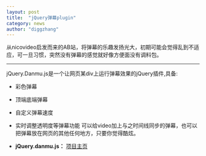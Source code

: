 ```yaml
---
layout: post
title:  "jQuery弹幕plugin"
category: news 
author: "diggzhang"
---
```


从nicovideo启发而来的AB站，将弹幕的乐趣发扬光大，初期可能会觉得乱到不适应，可一旦习惯，突然没有弹幕的感觉就好像方便面没有调料包。
***

jQuery.Danmu.js是一个让网页某div上运行弹幕效果的jQuery插件,具备:
* 彩色弹幕
* 顶端底端弹幕
* 自定义弹幕速度
* 实时调整透明度等弹幕功能 
可以给video加上与之时间线同步的弹幕，也可以把弹幕放在网页的其他任何地方，只要你觉得酷炫。

* **jQuery.danmu.js：**
[项目主页](http://www.liyawei.cn/danmu/)
